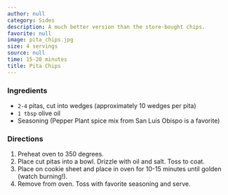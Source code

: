 ```yaml
---
author: null
category: Sides
description: A much better version than the store-bought chips.
favorite: null
image: pita_chips.jpg
size: 4 servings
source: null
time: 15-20 minutes
title: Pita Chips
---
```


### Ingredients

* `2-4` pitas, cut into wedges (approximately 10 wedges per pita)
* `1 tbsp` olive oil
* Seasoning (Pepper Plant spice mix from San Luis Obispo is a favorite)

### Directions

1. Preheat oven to 350 degrees. 
2. Place cut pitas into a bowl. Drizzle with oil and salt. Toss to coat. 
3. Place on cookie sheet and place in oven for 10-15 minutes until golden (watch burning!). 
4. Remove from oven. Toss with favorite seasoning and serve.